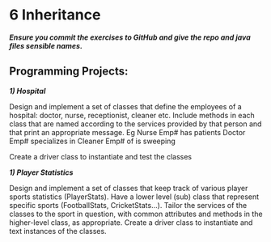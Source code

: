 # ﻿6 Inheritance
***Ensure you commit the exercises to GitHub and give the repo and java files sensible names.***

## Programming Projects:
***1) Hospital***

Design and implement a set of classes that define the employees of a hospital: doctor, nurse, receptionist, cleaner etc. Include methods in each class that are named according to the services provided by that person and that print an appropriate message. 
Eg Nurse <name> Emp# has <x> patients
Doctor <name> Emp# specializes in <specialism>
Cleaner <name> Emp# of <department> is sweeping

Create a driver class to instantiate and test the classes

***1) Player Statistics***

Design and implement a set of classes that keep track of various player sports statistics (PlayerStats). Have a lower level (sub) class that represent specific sports (FootballStats, CricketStats…). Tailor the services of the classes to the sport in question, with common attributes and methods in the higher-level class, as appropriate. Create a driver class to instantiate and text instances of the classes.

